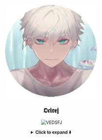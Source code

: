 <div align="center">
  <img src="https://github.com/Kite0007/Kite0007/blob/main/my-banner-circle.gif" alt="coding animation" width="300"/>
</div>

<h2 align="center"> 𝕺𝖈𝖎𝖗𝖊𝖏 </h2>
<p align="center">
  <img src="https://user-images.githubusercontent.com/73097560/115834424-10c56a80-a45f-11eb-8425-996911f09315.png" alt=""/>
  <img src="https://komarev.com/ghpvc/?username=kite0007&label=Profile%20views&color=0e75b6&style=flat" alt="VEDSFJ" />
</p>
<details align="center">
  <summary><b> Click to expand ⬇️</b></summary>

 <h3 align="center">A passionate frontend developer from the Philippines</h3>

<p align="center"> <a href="https://github.com/ryo-ma/github-profile-trophy"><img src="https://github-profile-trophy.vercel.app/?username=VEDSFJ" alt="VEDSFJ" /></a> </p>
 
<p align="left">
• 🔭 <b>I’m currently working on:</b> A promotional website to showcase my skills.<br>
• 🌱 <b>I’m currently learning:</b> Python for automation, data analysis, and backend development.<br>
• 👯 <b>I’m looking to collaborate on:</b> Web development projects, open-source tools, or innovative ideas.<br>
• 🤝 <b>I’m looking for help with:</b> Improving website performance and learning advanced Python.<br>
• 💬 <b>Ask me about:</b> Web Development, Databases (XAMPP, MongoDB), and DevOps basics.<br>
• 📫 <b>How to reach me:</b> contact.ocirej.dev@gmail.com<br>
• ⚡ <b>Fun fact:</b> I think I’m funny, but my friends say my code is funnier! 😄
</p>

---


### 📬 Connect with me:

<div align="center">
  <a href="YOUR_LINKEDIN_URL_HERE" target="blank"><img align="center" src="https://raw.githubusercontent.com/rahuldkjain/github-profile-readme-generator/master/src/images/icons/Social/linked-in-alt.svg" alt="Your LinkedIn" height="25" width="25" /></a>    
  <a href="YOUR_TWITTER_URL_HERE" target="blank"><img align="center" src="https://raw.githubusercontent.com/rahuldkjain/github-profile-readme-generator/master/src/images/icons/Social/twitter.svg" alt="Your Twitter" height="25" width="25" /></a>    
  <a href="YOUR_FACEBOOK_URL_HERE" target="blank"><img align="center" src="https://raw.githubusercontent.com/rahuldkjain/github-profile-readme-generator/master/src/images/icons/Social/facebook.svg" alt="Your Facebook" height="25" width="25" /></a>    
  <a href="YOUR_INSTAGRAM_URL_HERE" target="blank"><img align="center" src="https://raw.githubusercontent.com/rahuldkjain/github-profile-readme-generator/master/src/images/icons/Social/instagram.svg" alt="Your Instagram" height="25" width="25" /></a>    
</div><br><br>

---


<h3 align="center">🛠️ Tools of Trade 🛠️</h3>

<p align="center">
  <a href="https://www.w3.org/html/" target="_blank" rel="noreferrer">
    <img src="https://img.shields.io/badge/HTML5-E34F26?style=for-the-badge&logo=html5&logoColor=white" alt="HTML5"/>
  </a>
  <a href="https://www.w3schools.com/css/" target="_blank" rel="noreferrer">
    <img src="https://img.shields.io/badge/CSS3-1572B6?style=for-the-badge&logo=css3&logoColor=white" alt="CSS3"/>
  </a>
  <a href="https://developer.mozilla.org/en-US/docs/Web/JavaScript" target="_blank" rel="noreferrer">
    <img src="https://img.shields.io/badge/JavaScript-F7DF1E?style=for-the-badge&logo=javascript&logoColor=black" alt="JavaScript"/>
  </a>
  <a href="https://www.typescriptlang.org/" target="_blank" rel="noreferrer">
    <img src="https://img.shields.io/badge/TypeScript-3178C6?style=for-the-badge&logo=typescript&logoColor=white" alt="TypeScript"/>
  </a>
  <a href="https://reactjs.org/" target="_blank" rel="noreferrer">
    <img src="https://img.shields.io/badge/React-20232A?style=for-the-badge&logo=react&logoColor=61DAFB" alt="React"/>
  </a>
  <a href="https://vuejs.org/" target="_blank" rel="noreferrer">
    <img src="https://img.shields.io/badge/Vue.js-35495E?style=for-the-badge&logo=vue.js&logoColor=4FC08D" alt="Vue.js"/>
  </a>
  <a href="https://nodejs.org" target="_blank" rel="noreferrer">
    <img src="https://img.shields.io/badge/Node.js-339933?style=for-the-badge&logo=nodedotjs&logoColor=white" alt="Node.js"/>
  </a>
</p>
<p align="center">
  <a href="https://www.php.net" target="_blank" rel="noreferrer">
    <img src="https://img.shields.io/badge/PHP-777BB4?style=for-the-badge&logo=php&logoColor=white" alt="PHP"/>
  </a>
  <a href="https://laravel.com/" target="_blank" rel="noreferrer">
    <img src="https://img.shields.io/badge/Laravel-FF2D20?style=for-the-badge&logo=laravel&logoColor=white" alt="Laravel"/>
  </a>
  <a href="https://www.python.org" target="_blank" rel="noreferrer">
    <img src="https://img.shields.io/badge/Python-3776AB?style=for-the-badge&logo=python&logoColor=white" alt="Python"/>
  </a>
  <a href="https://www.djangoproject.com/" target="_blank" rel="noreferrer">
    <img src="https://img.shields.io/badge/Django-092E20?style=for-the-badge&logo=django&logoColor=white" alt="Django"/>
  </a>
</p>
<p align="center">
  <a href="https://www.mongodb.com/" target="_blank" rel="noreferrer">
    <img src="https://img.shields.io/badge/MongoDB-47A248?style=for-the-badge&logo=mongodb&logoColor=white" alt="MongoDB"/>
  </a>
  <a href="https://www.mysql.com/" target="_blank" rel="noreferrer">
    <img src="https://img.shields.io/badge/MySQL-4479A1?style=for-the-badge&logo=mysql&logoColor=white" alt="MySQL"/>
  </a>
  <a href="https://git-scm.com/" target="_blank" rel="noreferrer">
    <img src="https://img.shields.io/badge/GIT-E44C30?style=for-the-badge&logo=git&logoColor=white" alt="GIT"/>
  </a>
  <a href="https://www.figma.com/" target="_blank" rel="noreferrer">
    <img src="https://img.shields.io/badge/Figma-F24E1E?style=for-the-badge&logo=figma&logoColor=white" alt="Figma"/>
  </a>
  <a href="https://postman.com" target="_blank" rel="noreferrer">
    <img src="https://img.shields.io/badge/Postman-FF6C37?style=for-the-badge&logo=postman&logoColor=white" alt="Postman"/>
  </a>
</p>
<hr/>

<p align="center">
  <img src="https://github-readme-stats.vercel.app/api/top-langs?username=VEDSFJ&show_icons=true&locale=en&theme=github_dark" alt="VEDSFJ" height="180" />
    
  <img src="https://github-readme-stats.vercel.app/api?username=VEDSFJ&show_icons=true&locale=en&theme=github_dark" alt="VEDSFJ" height="180" />
</p>
